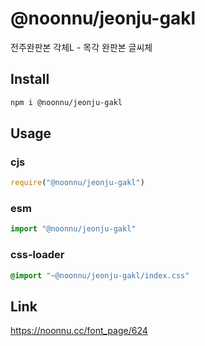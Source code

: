 # @noonnu/jeonju-gakl
전주완판본 각체L - 목각 완판본 글씨체

## Install
```sh
npm i @noonnu/jeonju-gakl
```
## Usage
### cjs
```js
require("@noonnu/jeonju-gakl")
```
### esm
```js
import "@noonnu/jeonju-gakl"
```
### css-loader
```css
@import "~@noonnu/jeonju-gakl/index.css"
```

## Link
https://noonnu.cc/font_page/624